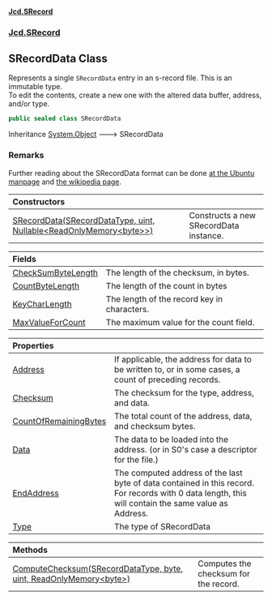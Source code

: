 #### [Jcd.SRecord](index.md 'index')
### [Jcd.SRecord](Jcd.SRecord.md 'Jcd.SRecord')

## SRecordData Class

Represents a single `SRecordData` entry in an s-record file. This is an immutable type.  
To edit the contents, create a new one with the altered data buffer, address, and/or type.

```csharp
public sealed class SRecordData
```

Inheritance [System.Object](https://docs.microsoft.com/en-us/dotnet/api/System.Object 'System.Object') &#129106; SRecordData

### Remarks
Further reading about the SRecordData format can be done [ at the Ubuntu manpage](https://manpages.ubuntu.com/manpages/trusty/man5/srec.5.html 'https://manpages.ubuntu.com/manpages/trusty/man5/srec.5.html') and [the wikipedia page](https://en.wikipedia.org/wiki/SREC_(file_format) 'https://en.wikipedia.org/wiki/SREC_(file_format)').

| Constructors | |
| :--- | :--- |
| [SRecordData(SRecordDataType, uint, Nullable&lt;ReadOnlyMemory&lt;byte&gt;&gt;)](Jcd.SRecord.SRecordData.SRecordData(Jcd.SRecord.SRecordDataType,uint,System.Nullable_System.ReadOnlyMemory_byte__).md 'Jcd.SRecord.SRecordData.SRecordData(Jcd.SRecord.SRecordDataType, uint, System.Nullable<System.ReadOnlyMemory<byte>>)') | Constructs a new SRecordData instance. |

| Fields | |
| :--- | :--- |
| [CheckSumByteLength](Jcd.SRecord.SRecordData.CheckSumByteLength.md 'Jcd.SRecord.SRecordData.CheckSumByteLength') | The length of the checksum, in bytes. |
| [CountByteLength](Jcd.SRecord.SRecordData.CountByteLength.md 'Jcd.SRecord.SRecordData.CountByteLength') | The length of the count in bytes |
| [KeyCharLength](Jcd.SRecord.SRecordData.KeyCharLength.md 'Jcd.SRecord.SRecordData.KeyCharLength') | The length of the record key in characters. |
| [MaxValueForCount](Jcd.SRecord.SRecordData.MaxValueForCount.md 'Jcd.SRecord.SRecordData.MaxValueForCount') | The maximum value for the count field. |

| Properties | |
| :--- | :--- |
| [Address](Jcd.SRecord.SRecordData.Address.md 'Jcd.SRecord.SRecordData.Address') | If applicable, the address for data to be written to, or in some cases, a count of preceding records. |
| [Checksum](Jcd.SRecord.SRecordData.Checksum.md 'Jcd.SRecord.SRecordData.Checksum') | The checksum for the type, address, and data. |
| [CountOfRemainingBytes](Jcd.SRecord.SRecordData.CountOfRemainingBytes.md 'Jcd.SRecord.SRecordData.CountOfRemainingBytes') | The total count of the address, data, and checksum bytes. |
| [Data](Jcd.SRecord.SRecordData.Data.md 'Jcd.SRecord.SRecordData.Data') | The data to be loaded into the address. (or in S0's case a descriptor for the file.) |
| [EndAddress](Jcd.SRecord.SRecordData.EndAddress.md 'Jcd.SRecord.SRecordData.EndAddress') | The computed address of the last byte of data contained in this record.<br/>For records with 0 data length, this will contain the same value as Address. |
| [Type](Jcd.SRecord.SRecordData.Type.md 'Jcd.SRecord.SRecordData.Type') | The type of SRecordData |

| Methods | |
| :--- | :--- |
| [ComputeChecksum(SRecordDataType, byte, uint, ReadOnlyMemory&lt;byte&gt;)](Jcd.SRecord.SRecordData.ComputeChecksum(Jcd.SRecord.SRecordDataType,byte,uint,System.ReadOnlyMemory_byte_).md 'Jcd.SRecord.SRecordData.ComputeChecksum(Jcd.SRecord.SRecordDataType, byte, uint, System.ReadOnlyMemory<byte>)') | Computes the checksum for the record. |
